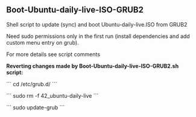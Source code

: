 ## Boot-Ubuntu-daily-live-ISO-GRUB2

Shell script to update (sync) and boot Ubuntu-daily-live.ISO from GRUB2

Need sudo permissions only in the first run (install dependencies and add custom menu entry on grub).

For more details see script comments

**Reverting changes made by Boot-Ubuntu-daily-live-ISO-GRUB2.sh script:**

´´´
cd /etc/grub.d/
´´´

´´´
sudo rm -f 42_ubuntu-daily-live
´´´

´´´
sudo update-grub
´´´
